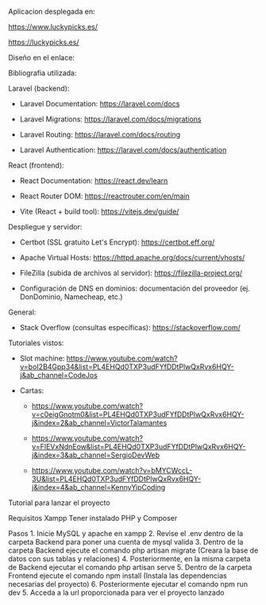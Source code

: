 Aplicacion desplegada en:

https://www.luckypicks.es/

https://luckypicks.es/

Diseño en el enlace: 

Bibliografia utilizada:

Laravel (backend):

  - Laravel Documentation: https://laravel.com/docs

  - Laravel Migrations: https://laravel.com/docs/migrations

  - Laravel Routing: https://laravel.com/docs/routing

  - Laravel Authentication: https://laravel.com/docs/authentication

React (frontend):

  - React Documentation: https://react.dev/learn

  - React Router DOM: https://reactrouter.com/en/main

  - Vite (React + build tool): https://vitejs.dev/guide/

Despliegue y servidor:

  - Certbot (SSL gratuito Let's Encrypt): https://certbot.eff.org/

  - Apache Virtual Hosts: https://httpd.apache.org/docs/current/vhosts/

  - FileZilla (subida de archivos al servidor): https://filezilla-project.org/

  - Configuración de DNS en dominios: documentación del proveedor (ej. DonDominio, Namecheap, etc.)

General:

  - Stack Overflow (consultas específicas): https://stackoverflow.com/

Tutoriales vistos:

  - Slot machine: https://www.youtube.com/watch?v=boI2B4Gpp34&list=PL4EHQd0TXP3udFYfDDtPlwQxRvx6HQY-j&ab_channel=CodeJos

  - Cartas:
      - https://www.youtube.com/watch?v=c0eigGnotm0&list=PL4EHQd0TXP3udFYfDDtPlwQxRvx6HQY-j&index=2&ab_channel=VictorTalamantes

      - https://www.youtube.com/watch?v=FIEVxNdnEow&list=PL4EHQd0TXP3udFYfDDtPlwQxRvx6HQY-j&index=3&ab_channel=SergioDevWeb

      - https://www.youtube.com/watch?v=bMYCWccL-3U&list=PL4EHQd0TXP3udFYfDDtPlwQxRvx6HQY-j&index=4&ab_channel=KennyYipCoding

Tutorial para lanzar el proyecto

  Requisitos
    Xampp
    Tener instalado PHP y Composer

  Pasos
    1. Inicie MySQL y apache en xampp
    2. Revise el .env dentro de la carpeta Backend para poner una cuenta de mysql valida
    3. Dentro de la carpeta Backend ejecute el comando php artisan migrate (Creara la base de datos con sus tablas y relaciones)
    4. Posteriormente, en la misma carpeta de Backend ejecutar el comando php artisan serve
    5. Dentro de la carpeta Frontend ejecute el comando npm install (Instala las dependencias necesarias del proyecto)
    6. Posteriormente ejecutar el comando npm run dev
    5. Acceda a la url proporcionada para ver el proyecto lanzado
    
